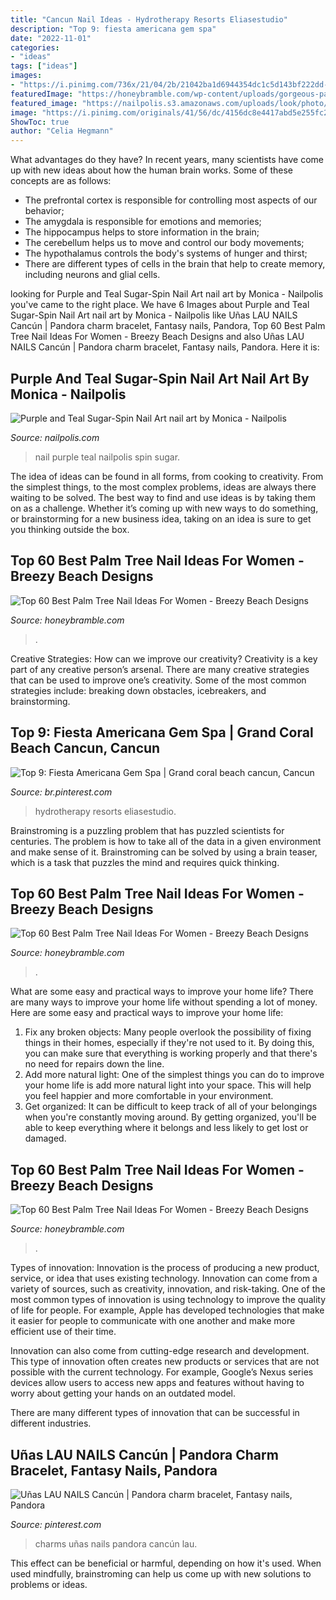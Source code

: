 ```yaml
---
title: "Cancun Nail Ideas - Hydrotherapy Resorts Eliasestudio"
description: "Top 9: fiesta americana gem spa"
date: "2022-11-01"
categories:
- "ideas"
tags: ["ideas"]
images:
- "https://i.pinimg.com/736x/21/04/2b/21042ba1d6944354dc1c5d143bf222dd--cancun-resorts-beach-resorts.jpg"
featuredImage: "https://honeybramble.com/wp-content/uploads/gorgeous-palm-tree-nail-inspiration-for-girls.jpg"
featured_image: "https://nailpolis.s3.amazonaws.com/uploads/look/photo/processed/1427644986-3-0275/DSCF4850_fotor.jpg"
image: "https://i.pinimg.com/originals/41/56/dc/4156dc8e4417abd5e255fc2a6d30f330.jpg"
ShowToc: true
author: "Celia Hegmann"
---
```



What advantages do they have?
In recent years, many scientists have come up with new ideas about how the human brain works. Some of these concepts are as follows: 
- The prefrontal cortex is responsible for controlling most aspects of our behavior; 
- The amygdala is responsible for emotions and memories; 
- The hippocampus helps to store information in the brain; 
- The cerebellum helps us to move and control our body movements; 
- The hypothalamus controls the body's systems of hunger and thirst; 
- There are different types of cells in the brain that help to create memory, including neurons and glial cells.

	

		
looking for Purple and Teal Sugar-Spin Nail Art nail art by Monica - Nailpolis you've came to the right place. We have 6 Images about Purple and Teal Sugar-Spin Nail Art nail art by Monica - Nailpolis like Uñas LAU NAILS Cancún | Pandora charm bracelet, Fantasy nails, Pandora, Top 60 Best Palm Tree Nail Ideas For Women - Breezy Beach Designs and also Uñas LAU NAILS Cancún | Pandora charm bracelet, Fantasy nails, Pandora. Here it is:
		
    
## Purple And Teal Sugar-Spin Nail Art Nail Art By Monica - Nailpolis

<img loading=lazy src="https://nailpolis.s3.amazonaws.com/uploads/look/photo/processed/1427644986-3-0275/DSCF4850_fotor.jpg" onerror="this.onerror=null;this.src='https://tse1.mm.bing.net/th?id=OIP.rqmk2KGlajd68W2A1iUUHAHaGr&amp;pid=15.1';" alt="Purple and Teal Sugar-Spin Nail Art nail art by Monica - Nailpolis">

_Source: nailpolis.com_

>nail purple teal nailpolis spin sugar. 

	

The idea of ideas can be found in all forms, from cooking to creativity. From the simplest things, to the most complex problems, ideas are always there waiting to be solved. The best way to find and use ideas is by taking them on as a challenge. Whether it’s coming up with new ways to do something, or brainstorming for a new business idea, taking on an idea is sure to get you thinking outside the box.

    
## Top 60 Best Palm Tree Nail Ideas For Women - Breezy Beach Designs

<img loading=lazy src="https://honeybramble.com/wp-content/uploads/glossy-palm-tree-nail-ideas-for-ladies-bright-pink.jpg" onerror="this.onerror=null;this.src='https://tse4.mm.bing.net/th?id=OIP.k4wrUyEk2l3aUw6Hns5fMQHaHa&amp;pid=15.1';" alt="Top 60 Best Palm Tree Nail Ideas For Women - Breezy Beach Designs">

_Source: honeybramble.com_

>. 

	

Creative Strategies: How can we improve our creativity?
Creativity is a key part of any creative person’s arsenal. There are many creative strategies that can be used to improve one’s creativity. Some of the most common strategies include: breaking down obstacles, icebreakers, and brainstorming.

    
## Top 9: Fiesta Americana Gem Spa | Grand Coral Beach Cancun, Cancun

<img loading=lazy src="https://i.pinimg.com/736x/21/04/2b/21042ba1d6944354dc1c5d143bf222dd--cancun-resorts-beach-resorts.jpg" onerror="this.onerror=null;this.src='https://tse1.mm.bing.net/th?id=OIP.p90Iu9NFTWHmqbOtKmGHcQAAAA&amp;pid=15.1';" alt="Top 9: Fiesta Americana Gem Spa | Grand coral beach cancun, Cancun">

_Source: br.pinterest.com_

>hydrotherapy resorts eliasestudio. 

	

Brainstroming is a puzzling problem that has puzzled scientists for centuries. The problem is how to take all of the data in a given environment and make sense of it. Brainstroming can be solved by using a brain teaser, which is a task that puzzles the mind and requires quick thinking.

    
## Top 60 Best Palm Tree Nail Ideas For Women - Breezy Beach Designs

<img loading=lazy src="https://honeybramble.com/wp-content/uploads/awesome-light-dark-blue-palm-tree-nail-art-for-ladies.jpg" onerror="this.onerror=null;this.src='https://tse2.mm.bing.net/th?id=OIP.r4aH1O7LjV2eJjkcTw87TgHaHa&amp;pid=15.1';" alt="Top 60 Best Palm Tree Nail Ideas For Women - Breezy Beach Designs">

_Source: honeybramble.com_

>. 

	

What are some easy and practical ways to improve your home life?
There are many ways to improve your home life without spending a lot of money. Here are some easy and practical ways to improve your home life: 
1. Fix any broken objects: Many people overlook the possibility of fixing things in their homes, especially if they're not used to it. By doing this, you can make sure that everything is working properly and that there's no need for repairs down the line. 
2. Add more natural light: One of the simplest things you can do to improve your home life is add more natural light into your space. This will help you feel happier and more comfortable in your environment. 
3. Get organized: It can be difficult to keep track of all of your belongings when you're constantly moving around. By getting organized, you'll be able to keep everything where it belongs and less likely to get lost or damaged.

    
## Top 60 Best Palm Tree Nail Ideas For Women - Breezy Beach Designs

<img loading=lazy src="https://honeybramble.com/wp-content/uploads/gorgeous-palm-tree-nail-inspiration-for-girls.jpg" onerror="this.onerror=null;this.src='https://tse3.mm.bing.net/th?id=OIP.epRqKGyp-TXmGY1Q0oqqiwHaJP&amp;pid=15.1';" alt="Top 60 Best Palm Tree Nail Ideas For Women - Breezy Beach Designs">

_Source: honeybramble.com_

>. 

	

Types of innovation:
Innovation is the process of producing a new product, service, or idea that uses existing technology. Innovation can come from a variety of sources, such as creativity, innovation, and risk-taking. 
One of the most common types of innovation is using technology to improve the quality of life for people. For example, Apple has developed technologies that make it easier for people to communicate with one another and make more efficient use of their time. 

Innovation can also come from cutting-edge research and development. This type of innovation often creates new products or services that are not possible with the current technology. For example, Google’s Nexus series devices allow users to access new apps and features without having to worry about getting your hands on an outdated model. 

There are many different types of innovation that can be successful in different industries.

    
## Uñas LAU NAILS Cancún | Pandora Charm Bracelet, Fantasy Nails, Pandora

<img loading=lazy src="https://i.pinimg.com/originals/41/56/dc/4156dc8e4417abd5e255fc2a6d30f330.jpg" onerror="this.onerror=null;this.src='https://tse1.mm.bing.net/th?id=OIP.p0yWvbznApP4_nTT6YrSDAHaJ1&amp;pid=15.1';" alt="Uñas LAU NAILS Cancún | Pandora charm bracelet, Fantasy nails, Pandora">

_Source: pinterest.com_

>charms uñas nails pandora cancún lau. 

	

This effect can be beneficial or harmful, depending on how it's used. When used mindfully, brainstroming can help us come up with new solutions to problems or ideas.


